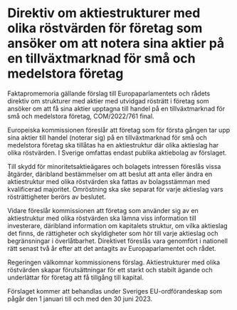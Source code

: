 # Direktiv om aktiestrukturer med olika röstvärden för företag som ansöker om att notera sina aktier på en tillväxtmarknad för små och medelstora företag

Faktapromemoria gällande förslag till Europaparlamentets och rådets direktiv om strukturer med aktier med utvidgad rösträtt i företag som ansöker om att få sina aktier upptagna till handel på en tillväxtmarknad för små och medelstora företag, COM/2022/761 final.

Europeiska kommissionen föreslår att företag som för första gången tar upp sina aktier till handel (noterar sig) på en tillväxtmarknad för små och medelstora företag ska tillåtas ha en aktiestruktur där olika aktieslag har olika röstvärden. I Sverige omfattas endast publika aktiebolag av förslaget.

Till skydd för minoritetsaktieägares och bolagets intressen föreslås vissa åtgärder, däribland bestämmelser om att beslut att anta eller ändra en aktiestruktur med olika röstvärden ska fattas av bolagsstämman med kvalificerad majoritet. Omröstning ska ske separat för varje aktieslag vars rösträttigheter berörs av beslutet.

Vidare föreslår kommissionen att företag som använder sig av en aktiestruktur med olika röstvärden ska lämna viss information till investerare, däribland information om kapitalets struktur, om vilka aktieslag det finns, de rättigheter och skyldigheter som hör till varje aktieslag och begränsningar i överlåtbarhet. Direktivet föreslås vara genomfört i nationell rätt senast två år efter att det antagits av Europaparlamentet och rådet.

Regeringen välkomnar kommissionens förslag. Aktiestrukturer med olika röstvärden skapar förutsättningar för ett starkt och stabilt ägande och underlättar för företag att få tillgång till kapital.

Förslaget kommer att behandlas under Sveriges EU\-ordförandeskap som pågår den 1 januari till och med den 30 juni 2023\.
